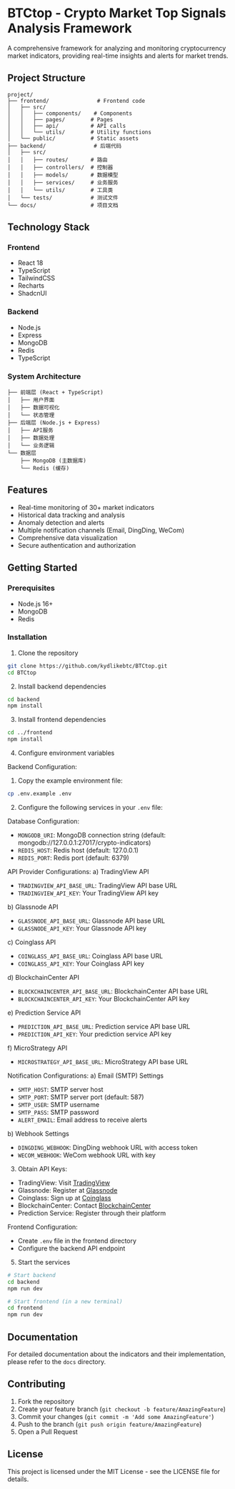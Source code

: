 # BTCtop - Crypto Market Top Signals Analysis Framework

A comprehensive framework for analyzing and monitoring cryptocurrency market indicators, providing real-time insights and alerts for market trends.

## Project Structure

```
project/
├── frontend/               # Frontend code
│   ├── src/
│   │   ├── components/    # Components
│   │   ├── pages/        # Pages
│   │   ├── api/          # API calls
│   │   └── utils/        # Utility functions
│   └── public/           # Static assets
├── backend/               # 后端代码
│   ├── src/
│   │   ├── routes/       # 路由
│   │   ├── controllers/  # 控制器
│   │   ├── models/       # 数据模型
│   │   ├── services/     # 业务服务
│   │   └── utils/        # 工具类
│   └── tests/            # 测试文件
└── docs/                 # 项目文档

```

## Technology Stack

### Frontend
- React 18
- TypeScript
- TailwindCSS
- Recharts
- ShadcnUI

### Backend
- Node.js
- Express
- MongoDB
- Redis
- TypeScript

### System Architecture
```
├── 前端层 (React + TypeScript)
│   ├── 用户界面
│   ├── 数据可视化
│   └── 状态管理
├── 后端层 (Node.js + Express)
│   ├── API服务
│   ├── 数据处理
│   └── 业务逻辑
└── 数据层
    ├── MongoDB (主数据库)
    └── Redis (缓存)
```

## Features

- Real-time monitoring of 30+ market indicators
- Historical data tracking and analysis
- Anomaly detection and alerts
- Multiple notification channels (Email, DingDing, WeCom)
- Comprehensive data visualization
- Secure authentication and authorization

## Getting Started

### Prerequisites
- Node.js 16+
- MongoDB
- Redis

### Installation

1. Clone the repository
```bash
git clone https://github.com/kydlikebtc/BTCtop.git
cd BTCtop
```

2. Install backend dependencies
```bash
cd backend
npm install
```

3. Install frontend dependencies
```bash
cd ../frontend
npm install
```

4. Configure environment variables

Backend Configuration:
1. Copy the example environment file:
```bash
cp .env.example .env
```

2. Configure the following services in your `.env` file:

Database Configuration:
- `MONGODB_URI`: MongoDB connection string (default: mongodb://127.0.0.1:27017/crypto-indicators)
- `REDIS_HOST`: Redis host (default: 127.0.0.1)
- `REDIS_PORT`: Redis port (default: 6379)

API Provider Configurations:
a) TradingView API
- `TRADINGVIEW_API_BASE_URL`: TradingView API base URL
- `TRADINGVIEW_API_KEY`: Your TradingView API key

b) Glassnode API
- `GLASSNODE_API_BASE_URL`: Glassnode API base URL
- `GLASSNODE_API_KEY`: Your Glassnode API key

c) Coinglass API
- `COINGLASS_API_BASE_URL`: Coinglass API base URL
- `COINGLASS_API_KEY`: Your Coinglass API key

d) BlockchainCenter API
- `BLOCKCHAINCENTER_API_BASE_URL`: BlockchainCenter API base URL
- `BLOCKCHAINCENTER_API_KEY`: Your BlockchainCenter API key

e) Prediction Service API
- `PREDICTION_API_BASE_URL`: Prediction service API base URL
- `PREDICTION_API_KEY`: Your prediction service API key

f) MicroStrategy API
- `MICROSTRATEGY_API_BASE_URL`: MicroStrategy API base URL

Notification Configurations:
a) Email (SMTP) Settings
- `SMTP_HOST`: SMTP server host
- `SMTP_PORT`: SMTP server port (default: 587)
- `SMTP_USER`: SMTP username
- `SMTP_PASS`: SMTP password
- `ALERT_EMAIL`: Email address to receive alerts

b) Webhook Settings
- `DINGDING_WEBHOOK`: DingDing webhook URL with access token
- `WECOM_WEBHOOK`: WeCom webhook URL with key

3. Obtain API Keys:
- TradingView: Visit [TradingView](https://www.tradingview.com/brokerage-integration/)
- Glassnode: Register at [Glassnode](https://glassnode.com)
- Coinglass: Sign up at [Coinglass](https://coinglass.com)
- BlockchainCenter: Contact [BlockchainCenter](https://www.blockchaincenter.net)
- Prediction Service: Register through their platform

Frontend Configuration:
- Create `.env` file in the frontend directory
- Configure the backend API endpoint

5. Start the services
```bash
# Start backend
cd backend
npm run dev

# Start frontend (in a new terminal)
cd frontend
npm run dev
```

## Documentation

For detailed documentation about the indicators and their implementation, please refer to the `docs` directory.

## Contributing

1. Fork the repository
2. Create your feature branch (`git checkout -b feature/AmazingFeature`)
3. Commit your changes (`git commit -m 'Add some AmazingFeature'`)
4. Push to the branch (`git push origin feature/AmazingFeature`)
5. Open a Pull Request

## License

This project is licensed under the MIT License - see the LICENSE file for details.
